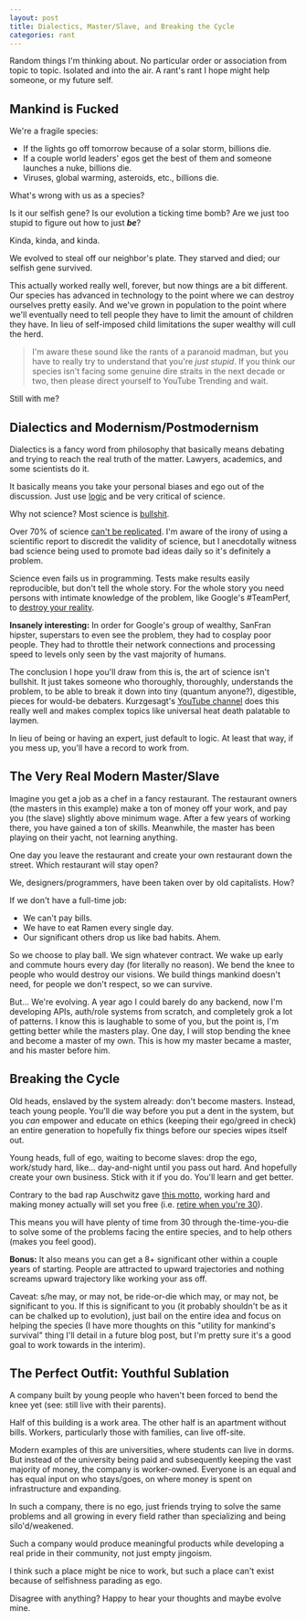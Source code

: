 ```yaml
---
layout: post
title: Dialectics, Master/Slave, and Breaking the Cycle
categories: rant
---
```


Random things I'm thinking about. No particular order or association from topic to topic. Isolated and into the air. A rant's rant I hope might help someone, or my future self.

## Mankind is Fucked

We're a fragile species:

- If the lights go off tomorrow because of a solar storm, billions die.
- If a couple world leaders' egos get the best of them and someone launches a nuke, billions die.
- Viruses, global warming, asteroids, etc., billions die.

What's wrong with us as a species?

Is it our selfish gene? Is our evolution a ticking time bomb? Are we just too stupid to figure out how to just ***be***?

Kinda, kinda, and kinda.

We evolved to steal off our neighbor's plate. They starved and died; our selfish gene survived.

This actually worked really well, forever, but now things are a bit different. Our species has advanced in technology to the point where we can destroy ourselves pretty easily. And we've grown in population to the point where we'll eventually need to tell people they have to limit the amount of children they have. In lieu of self-imposed child limitations the super wealthy will cull the herd.

> I'm aware these sound like the rants of a paranoid madman, but you have to really try to understand that you're _just stupid_. If you think our species isn't facing some genuine dire straits in the next decade or two, then please direct yourself to YouTube Trending and wait.

Still with me?

## Dialectics and Modernism/Postmodernism

Dialectics is a fancy word from philosophy that basically means debating and trying to reach the real truth of the matter. Lawyers, academics, and some scientists do it.

It basically means you take your personal biases and ego out of the discussion. Just use [logic](https://www.youtube.com/watch?v=JBjAyrX7wms&list=PLKI1h_nAkaQq5MDWlKXu0jeZmLDt-51on) and be very critical of science.

Why not science? Most science is [bullshit](http://www.npr.org/sections/thesalt/2015/05/28/410313446/why-a-journalist-scammed-the-media-into-spreading-bad-chocolate-science).

Over 70% of science [can't be replicated](https://www.nature.com/news/1-500-scientists-lift-the-lid-on-reproducibility-1.19970). I'm aware of the irony of using a scientific report to discredit the validity of science, but I anecdotally witness bad science being used to promote bad ideas daily so it's definitely a problem.

Science even fails us in programming. Tests make results easily reproducible, but don't tell the whole story. For the whole story you need persons with intimate knowledge of the problem, like Google's #TeamPerf, to [destroy your reality](https://github.com/reddit/reddit-mobile/issues/247).

**Insanely interesting:** In order for Google's group of wealthy, SanFran hipster, superstars to even see the problem, they had to cosplay poor people. They had to throttle their network connections and processing speed to levels only seen by the vast majority of humans.

The conclusion I hope you'll draw from this is, the art of science isn't bullshit. It just takes someone who thoroughly, thoroughly, understands the problem, to be able to break it down into tiny (quantum anyone?), digestible, pieces for would-be debaters. Kurzgesagt's [YouTube channel](https://www.youtube.com/user/Kurzgesagt) does this really well and makes complex topics like universal heat death palatable to laymen.

In lieu of being or having an expert, just default to logic. At least that way, if you mess up, you'll have a record to work from.

## The Very Real Modern Master/Slave

Imagine you get a job as a chef in a fancy restaurant. The restaurant owners (the masters in this example) make a ton of money off your work, and pay you (the slave) slightly above minimum wage. After a few years of working there, you have gained a ton of skills. Meanwhile, the master has been playing on their yacht, not learning anything.

One day you leave the restaurant and create your own restaurant down the street. Which restaurant will stay open?

We, designers/programmers, have been taken over by old capitalists. How?

If we don't have a full-time job:

- We can't pay bills.
- We have to eat Ramen every single day.
- Our significant others drop us like bad habits. Ahem.

So we choose to play ball. We sign whatever contract. We wake up early and commute hours every day (for literally no reason). We bend the knee to people who would destroy our visions. We build things mankind doesn't need, for people we don't respect, so we can survive.

But... We're evolving. A year ago I could barely do any backend, now I'm developing APIs, auth/role systems from scratch, and completely grok a lot of patterns. I know this is laughable to some of you, but the point is, I'm getting better while the masters play. One day, I will stop bending the knee and become a master of my own. This is how my master became a master, and his master before him.

## Breaking the Cycle

Old heads, enslaved by the system already: don't become masters. Instead, teach young people. You'll die way before you put a dent in the system, but you _can_ empower and educate on ethics (keeping their ego/greed in check) an entire generation to hopefully fix things before our species wipes itself out.

Young heads, full of ego, waiting to become slaves: drop the ego, work/study hard, like... day-and-night until you pass out hard. And hopefully create your own business. Stick with it if you do. You'll learn and get better.

Contrary to the bad rap Auschwitz gave [this motto](https://en.wikipedia.org/wiki/Arbeit_macht_frei), working hard and making money actually will set you free (i.e. [retire when you're 30](https://www.mrmoneymustache.com/)).

This means you will have plenty of time from 30 through the-time-you-die to solve some of the problems facing the entire species, and to help others (makes you feel good).

**Bonus:** It also means you can get a 8+ significant other within a couple years of starting. People are attracted to upward trajectories and nothing screams upward trajectory like working your ass off.

Caveat: s/he may, or may not, be ride-or-die which may, or may not, be significant to you. If this is significant to you (it probably shouldn't be as it can be chalked up to evolution), just bail on the entire idea and focus on helping the species (I have more thoughts on this "utility for mankind's survival" thing I'll detail in a future blog post, but I'm pretty sure it's a good goal to work towards in the interim).

## The Perfect Outfit: Youthful Sublation

A company built by young people who haven't been forced to bend the knee yet (see: still live with their parents).

Half of this building is a work area. The other half is an apartment without bills. Workers, particularly those with families, can live off-site.

Modern examples of this are universities, where students can live in dorms. But instead of the university being paid and subsequently keeping the vast majority of money, the company is worker-owned. Everyone is an equal and has equal input on who stays/goes, on where money is spent on infrastructure and expanding.

In such a company, there is no ego, just friends trying to solve the same problems and all growing in every field rather than specializing and being silo'd/weakened.

Such a company would produce meaningful products while developing a real pride in their community, not just empty jingoism.

I think such a place might be nice to work, but such a place can't exist because of selfishness parading as ego.

Disagree with anything? Happy to hear your thoughts and maybe evolve mine.
